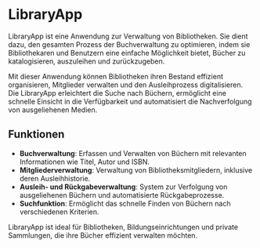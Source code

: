 # LibraryApp

LibraryApp ist eine Anwendung zur Verwaltung von Bibliotheken. Sie dient dazu, den gesamten Prozess der Buchverwaltung zu optimieren, indem sie Bibliothekaren und Benutzern eine einfache Möglichkeit bietet, Bücher zu katalogisieren, auszuleihen und zurückzugeben. 

Mit dieser Anwendung können Bibliotheken ihren Bestand effizient organisieren, Mitglieder verwalten und den Ausleihprozess digitalisieren. Die LibraryApp erleichtert die Suche nach Büchern, ermöglicht eine schnelle Einsicht in die Verfügbarkeit und automatisiert die Nachverfolgung von ausgeliehenen Medien.

## Funktionen

- **Buchverwaltung**: Erfassen und Verwalten von Büchern mit relevanten Informationen wie Titel, Autor und ISBN.
- **Mitgliederverwaltung**: Verwaltung von Bibliotheksmitgliedern, inklusive deren Ausleihhistorie.
- **Ausleih- und Rückgabeverwaltung**: System zur Verfolgung von ausgeliehenen Büchern und automatisierte Rückgabeprozesse.
- **Suchfunktion**: Ermöglicht das schnelle Finden von Büchern nach verschiedenen Kriterien.

LibraryApp ist ideal für Bibliotheken, Bildungseinrichtungen und private Sammlungen, die ihre Bücher effizient verwalten möchten.


